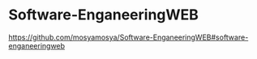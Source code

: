 # Software-EnganeeringWEB
https://github.com/mosyamosya/Software-EnganeeringWEB#software-enganeeringweb
